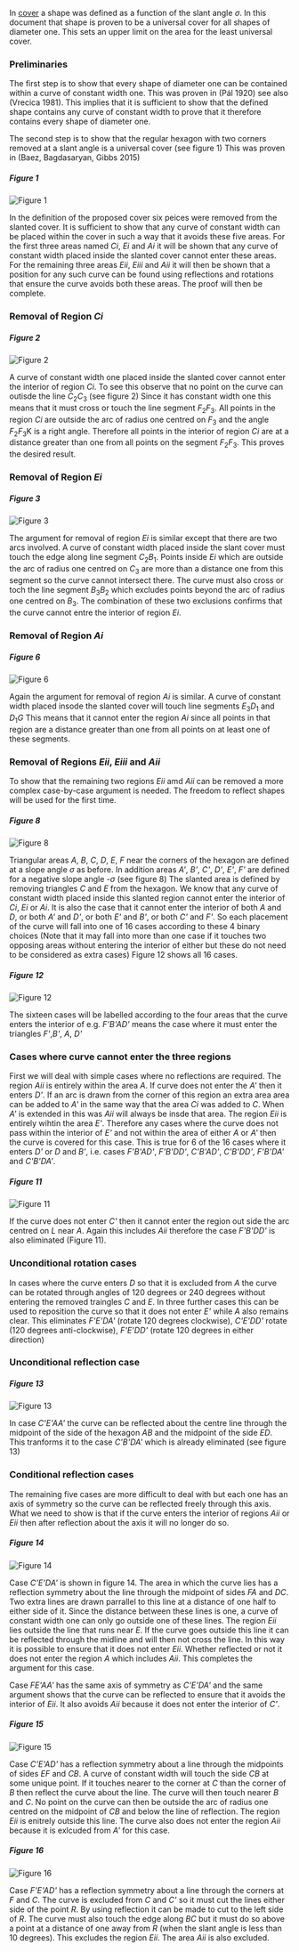 In [cover](cover.md) a shape was defined as a function of the slant angle _σ_. 
In this document that shape is proven to be a universal cover for all shapes of diameter one.
This sets an upper limit on the area for the least universal cover.

### Preliminaries

The first step is to show that every shape of diameter one can be contained within a curve of constant width one.
This was proven in (Pál 1920) see also (Vrecica 1981). This implies that it is sufficient to show that the defined
shape contains any curve of constant width to prove that it therefore contains every shape of diameter one.

The second step is to show that the regular hexagon with two corners removed at a slant angle is a universal cover (see figure 1)
This was proven in (Baez, Bagdasaryan, Gibbs 2015)

##### Figure 1
![Figure 1](figures/fig1.png)

In the definition of the proposed cover six peices were removed from the slanted cover. It is sufficient to show 
that any curve of constant width can be placed within the cover in such a way that it avoids these five areas. 
For the first three areas named _Ci_, _Ei_ and _Ai_ it will be shown that any curve of constant width placed inside the 
slanted cover cannot enter these areas. For the remaining three areas _Eii_, _Eiii_ and _Aii_ it will then be shown that a position 
for any such curve can be found using reflections and rotations that ensure the curve avoids both these areas. The proof
will then be complete.

### Removal of Region _Ci_

##### Figure 2
![Figure 2](figures/fig2.png)

A curve of constant width one placed inside the slanted cover cannot enter the interior of region _Ci_. To see this observe that no point on the curve can outisde the line _C_<sub>2</sub>_C_<sub>3</sub> (see figure 2) Since it has constant width one this means that it must cross or touch the line segment _F_<sub>2</sub>_F_<sub>3</sub>. All points in the region _Ci_ are outside the arc of radius one centred on _F_<sub>3</sub> and the angle _F_<sub>2</sub>_F_<sub>3</sub>K is a right angle. Therefore all points in the interior of region _Ci_ are at a distance greater than one from all points on the segment _F_<sub>2</sub>_F_<sub>3</sub>. This proves the desired result.

### Removal of Region _Ei_

##### Figure 3
![Figure 3](figures/fig3.png)

The argument for removal of region _Ei_ is similar except that there are two arcs involved. A curve of constant width placed inside the slant cover must touch the edge along line segment _C_<sub>2</sub>_B_<sub>1</sub>. Points inside _Ei_ which are outside the arc of radius one centred on _C_<sub>3</sub> are more than a distance one from this segment so the curve cannot intersect there. The curve must also cross or toch the line segment _B_<sub>3</sub>_B_<sub>2</sub> which excludes points beyond the arc of radius one centred on _B_<sub>3</sub>. The combination of these two exclusions confirms that the curve cannot entre the interior of region _Ei_.

### Removal of Region _Ai_

##### Figure 6
![Figure 6](figures/fig6.png)

Again the argument for removal of region _Ai_ is similar. A curve of constant width placed insode the slanted cover will touch line segments _E_<sub>3</sub>_D_<sub>1</sub> and _D_<sub>1</sub>_G_ This means that it cannot enter the region _Ai_ since all points in that region are a distance greater than one from all points on at least one of these segments.

### Removal of Regions _Eii_, _Eiii_ and _Aii_

To show that the remaining two regions _Eii_ amd _Aii_ can be removed a more complex case-by-case argument is needed. The freedom to reflect shapes will be used for the first time.

##### Figure 8
![Figure 8](figures/fig8.png)

Triangular areas _A_, _B_, _C_, _D_, _E_, _F_ near the corners of the hexagon are defined at a slope angle _σ_ as before. In addition areas _A'_, _B'_, _C'_, _D'_, _E'_, _F'_ are defined for a negative slope angle _-σ_ (see figure 8) The slanted area is defined by removing triangles _C_ and _E_ from the hexagon. We know that any curve of constant width placed inside this slanted region cannot enter the interior of _Ci_, _Ei_ or _Ai_. It is also the case that it cannot enter the interior of both _A_ and _D_, or both _A'_ and _D'_, or both _E'_ and _B'_, or both _C'_ and _F'_. So each placement of the curve will fall into one of 16 cases according to these 4 binary choices (Note that it may fall into more than one case if it touches two opposing areas without entering the interior of either but these do not need to be considered as extra cases) Figure 12 shows all 16 cases.

##### Figure 12
![Figure 12](figures/fig12.png)

The sixteen cases will be labelled according to the four areas that the curve enters the interior of e.g. _F'B'AD'_ means the case where it must enter the triangles  _F'_,_B'_, _A_, _D'_

### Cases where curve cannot enter the three regions

First we will deal with simple cases where no reflections are required. The region _Aii_ is entirely within the area _A_. If curve does not enter the _A'_ then it enters _D'_. If an arc is drawn from the corner of this region an extra area area can be added to _A'_ in the same way that the area _Ci_ was added to _C_. When _A'_ is extended in this was _Aii_ will always be insde that area. The region _Eii_ is entirely wihtin the area _E'_. Therefore any cases where the curve does not pass within the interior of _E'_ and not within the area of either _A_ or _A'_ then the curve is covered for this case. This is true for 6 of the 16 cases where it enters _D'_ or _D_ and _B'_, i.e. cases _F'B'AD'_, _F'B'DD'_, _C'B'AD'_, _C'B'DD'_, _F'B'DA'_ and _C'B'DA'_. 

##### Figure 11
![Figure 11](figures/fig11.png)

If the curve does not enter _C'_ then it cannot enter the region out side the arc centred on _L_ near _A_. Again this includes _Aii_ therefore the case _F'B'DD'_ is also eliminated (Figure 11).

### Unconditional rotation cases

In cases where the curve enters _D_ so that it is excluded from _A_ the curve can be rotated through angles of 120 degrees or 240 degrees without entering the removed traingles _C_ and _E_. In three further cases this can be used to reposition the curve so that it does not enter _E'_ while _A_ also remains clear. This eliminates _F'E'DA'_ (rotate 120 degrees clockwise), _C'E'DD'_ rotate (120 degrees anti-clockwise), _F'E'DD'_ (rotate 120 degrees in either direction) 

### Unconditional reflection case

##### Figure 13
![Figure 13](figures/fig13.png)

In case _C'E'AA'_ the curve can be reflected about the centre line through the midpoint of the side of the hexagon _AB_ and the midpoint of the side _ED_. This tranforms it to the case _C'B'DA'_ which is already eliminated (see figure 13)

### Conditional reflection cases

The remaining five cases are more difficult to deal with but each one has an axis of symmetry so the curve can be reflected freely through this axis. What we need to show is that if the curve enters the interior of regions _Aii_ or _Eii_ then after reflection about the axis it will no longer do so. 

##### Figure 14
![Figure 14](figures/fig14.png)

Case _C'E'DA'_ is shown in figure 14. The area in which the curve lies has a reflection symmetry about the line through the midpoint of sides _FA_ and _DC_. Two extra lines are drawn parrallel to this line at a distance of one half to either side of it. Since the distance between these lines is one, a curve of constant width one can only go outside one of these lines. The region _Eii_ lies outside the line that runs near _E_. If the curve goes outside this line it can be reflected through the midline and will then not cross the line. In this way it is possible to ensure that it does not enter _Eii_. Whether reflected or not it does not enter the region _A_ which includes _Aii_. This completes the argument for this case. 

Case _FE'AA'_ has the same axis of symmetry as _C'E'DA'_ and the same argument shows that the curve can be reflected to ensure that it avoids the interior of _Eii_. It also avoids _Aii_ because it does not enter the interior of _C'_. 

##### Figure 15
![Figure 15](figures/fig15.png)

Case _C'E'AD'_ has a reflection symmetry about a line through the midpoints of sides _EF_ and _CB_. A curve of constant width will touch the side _CB_ at some unique point. If it touches nearer to the corner at _C_ than the corner of _B_ then reflect the curve about the line. The curve will then touch nearer _B_ and _C_. No point on the curve can then be outside the arc of radius one centred on the midpoint of _CB_ and below the line of reflection. The region _Eii_ is enitrely outside this line. The curve also does not enter the region _Aii_ because it is exlcuded from _A'_ for this case.

##### Figure 16
![Figure 16](figures/fig16.png)

Case _F'E'AD'_ has a reflection symmetry about a line through the corners at _F_ and _C_. The curve is excluded from _C_ and _C'_ so it must cut the lines either side of the point _R_. By using reflection it can be made to cut to the left side of _R_. The curve must also touch the edge along _BC_ but it must do so above a point at a distance of one away from _R_ (when the slant angle is less than 10 degrees). This excludes the region _Eii_. The area _Aii_ is also excluded. 




